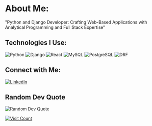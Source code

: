 # About Me:
"Python and Django Developer: Crafting Web-Based Applications with Analytical Programming and Full Stack Expertise"<br>

## Technologies I Use:
![Python](https://img.shields.io/badge/-Python-3776AB?style=flat&logo=python&logoColor=white)
![Django](https://img.shields.io/badge/-Django-092E20?style=flat&logo=django&logoColor=white)
![React](https://img.shields.io/badge/-React-61DAFB?style=flat&logo=react&logoColor=white)
![MySQL](https://img.shields.io/badge/-MySQL-4479A1?style=flat&logo=mysql&logoColor=white)
![PostgreSQL](https://img.shields.io/badge/-PostgreSQL-336791?style=flat&logo=postgresql&logoColor=white)
![DRF](https://img.shields.io/badge/-Django%20Rest%20Framework-092E20?style=flat&logo=django&logoColor=white)


## Connect with Me:
[![LinkedIn](https://img.shields.io/badge/LinkedIn-%230077B5.svg?logo=linkedin&logoColor=white)](https://linkedin.com/in/https://syr.us/VtB)

## Random Dev Quote
![Random Dev Quote](https://quotes-github-readme.vercel.app/api?type=vertical&theme=radical)

[![Visit Count](https://visitcount.itsvg.in/api?id=DeepakRanaMagar&icon=0&color=0)](https://visitcount.itsvg.in)
